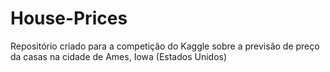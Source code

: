 # House-Prices
Repositório criado para a competição do Kaggle sobre a previsão de preço da casas na cidade de Ames, Iowa (Estados Unidos)
